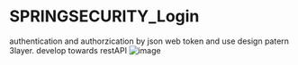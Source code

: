 # SPRINGSECURITY_Login
authentication and authorzication by json web token
and use design patern 3layer.
develop towards restAPI
![image](https://user-images.githubusercontent.com/57787149/116036725-53b87b80-a691-11eb-9633-1553a604f1ba.png)
